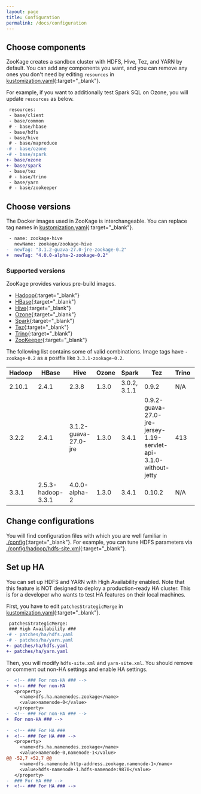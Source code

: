 ```yaml
---
layout: page
title: Configuration
permalink: /docs/configuration
---
```


## Choose components

ZooKage creates a sandbox cluster with HDFS, Hive, Tez, and YARN by default. You can add any components you want, and you can remove any ones you don't need by editing `resources` in [kustomization.yaml](https://github.com/zookage/zookage/blob/main/kubernetes/kustomization.yaml){:target="_blank"}.

For example, if you want to additionally test Spark SQL on Ozone, you will update `resources` as below.

```diff
 resources:
 - base/client
 - base/common
 # - base/hbase
 - base/hdfs
 - base/hive
 # - base/mapreduce
-# - base/ozone
-# - base/spark
+- base/ozone
+- base/spark
 - base/tez
 # - base/trino
 - base/yarn
 # - base/zookeeper
```

## Choose versions

The Docker images used in ZooKage is interchangeable. You can replace tag names in [kustomization.yaml](https://github.com/zookage/zookage/blob/main/kubernetes/kustomization.yaml){:target="_blank"}.

```diff
 - name: zookage-hive
   newName: zookage/zookage-hive
-  newTag: "3.1.2-guava-27.0-jre-zookage-0.2"
+  newTag: "4.0.0-alpha-2-zookage-0.2"
```

### Supported versions

ZooKage provides various pre-build images.

- [Hadoop](https://hub.docker.com/r/zookage/zookage-hadoop/tags){:target="_blank"}
- [HBase](https://hub.docker.com/r/zookage/zookage-hbase/tags){:target="_blank"}
- [Hive](https://hub.docker.com/r/zookage/zookage-hive/tags){:target="_blank"}
- [Ozone](https://hub.docker.com/r/zookage/zookage-ozone/tags){:target="_blank"}
- [Spark](https://hub.docker.com/r/zookage/zookage-spark/tags){:target="_blank"}
- [Tez](https://hub.docker.com/r/zookage/zookage-tez/tags){:target="_blank"}
- [Trino](https://hub.docker.com/r/zookage/zookage-trino/tags){:target="_blank"}
- [ZooKeeper](https://hub.docker.com/r/zookage/zookage-zookeeper/tags){:target="_blank"}

The following list contains some of valid combinations. Image tags have `-zookage-0.2` as a postfix like `3.3.1-zookage-0.2`.

| Hadoop | HBase| Hive | Ozone | Spark | Tez | Trino | ZooKeeper |
|-|-|-|-|-|-|-|-|
| 2.10.1 | 2.4.1 | 2.3.8 | 1.3.0 | 3.0.2, 3.1.1 | 0.9.2 | N/A | 3.6.2 |
| 3.2.2 | 2.4.1 | 3.1.2-guava-27.0-jre | 1.3.0 | 3.4.1 | 0.9.2-guava-27.0-jre-jersey-1.19-servlet-api-3.1.0-without-jetty | 413 | 3.6.2 |
| 3.3.1 | 2.5.3-hadoop-3.3.1 | 4.0.0-alpha-2 | 1.3.0 | 3.4.1 | 0.10.2 | N/A | 3.6.2 |

## Change configurations

You will find configuration files with which you are well familiar in [./config](https://github.com/zookage/zookage/tree/main/kubernetes/base/common/config){:target="_blank"}. For example, you can tune HDFS parameters via [./config/hadoop/hdfs-site.xml](https://github.com/zookage/zookage/blob/main/kubernetes/base/common/config/hadoop/hdfs-site.xml){:target="_blank"}.

## Set up HA

You can set up HDFS and YARN with High Availability enabled. Note that this feature is NOT designed to deploy a production-ready HA cluster. This is for a developer who wants to test HA features on their local machines.

First, you have to edit `patchesStrategicMerge` in [kustomization.yaml](https://github.com/zookage/zookage/blob/main/kubernetes/kustomization.yaml){:target="_blank"}.

```diff
 patchesStrategicMerge:
 ### High Availability ###
-# - patches/ha/hdfs.yaml
-# - patches/ha/yarn.yaml
+- patches/ha/hdfs.yaml
+- patches/ha/yarn.yaml
```

Then, you will modify `hdfs-site.xml` and `yarn-site.xml`. You should remove or comment out non-HA settings and enable HA settings.

```diff
-  <!-- ### For non-HA ### -->
+  <!-- ### For non-HA
   <property>
     <name>dfs.ha.namenodes.zookage</name>
     <value>namenode-0</value>
   </property>
-  <!-- ### For non-HA ### -->
+  For non-HA ### -->
 
-  <!-- ### For HA ###
+  <!-- ### For HA ### -->
   <property>
     <name>dfs.ha.namenodes.zookage</name>
     <value>namenode-0,namenode-1</value>
@@ -52,7 +52,7 @@
     <name>dfs.namenode.http-address.zookage.namenode-1</name>
     <value>hdfs-namenode-1.hdfs-namenode:9870</value>
   </property>
-  ### For HA ### -->
+  <!-- ### For HA ### -->
```
